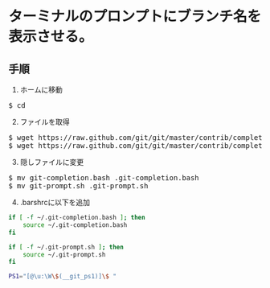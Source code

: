 # ターミナルのプロンプトにブランチ名を表示させる。

## 手順

1. ホームに移動
<pre>
$ cd
</pre>

2. ファイルを取得
<pre>
$ wget https://raw.github.com/git/git/master/contrib/completion/git-completion.bash
$ wget https://raw.github.com/git/git/master/contrib/completion/git-prompt.sh
</pre>

3. 隠しファイルに変更
<pre>
$ mv git-completion.bash .git-completion.bash
$ mv git-prompt.sh .git-prompt.sh
</pre>

4. .barshrcに以下を追加
```bash
if [ -f ~/.git-completion.bash ]; then
    source ~/.git-completion.bash
fi

if [ -f ~/.git-prompt.sh ]; then
    source ~/.git-prompt.sh
fi

PS1="[@\u:\W\$(__git_ps1)]\$ "
```
